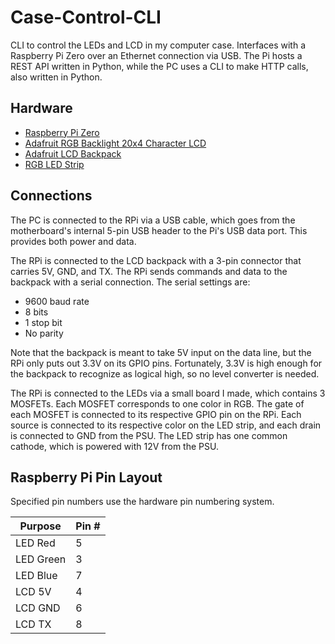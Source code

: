 # Case-Control-CLI
CLI to control the LEDs and LCD in my computer case. Interfaces with a Raspberry Pi Zero over an
Ethernet connection via USB. The Pi hosts a REST API written in Python, while the PC uses a CLI
to make HTTP calls, also written in Python.

## Hardware
* [Raspberry Pi Zero](https://www.raspberrypi.org/products/pi-zero/)
* [Adafruit RGB Backlight 20x4 Character LCD](https://www.adafruit.com/product/498)
* [Adafruit LCD Backpack](https://www.adafruit.com/product/781)
* [RGB LED Strip](https://www.adafruit.com/product/346)

## Connections
The PC is connected to the RPi via a USB cable, which goes from the motherboard's internal
5-pin USB header to the Pi's USB data port. This provides both power and data.

The RPi is connected to the LCD backpack with a 3-pin connector that carries 5V, GND, and TX.
The RPi sends commands and data to the backpack with a serial connection. The serial settings are:
* 9600 baud rate
* 8 bits
* 1 stop bit
* No parity

Note that the backpack is meant to take 5V input on the data line, but the RPi only puts out 3.3V
on its GPIO pins. Fortunately, 3.3V is high enough for the backpack to recognize as logical high,
so no level converter is needed.

The RPi is connected to the LEDs via a small board I made, which contains 3 MOSFETs. Each MOSFET
corresponds to one color in RGB. The gate of each MOSFET is connected to its respective GPIO pin
on the RPi. Each source is connected to its respective color on the LED strip, and each drain is
connected to GND from the PSU. The LED strip has one common cathode, which is powered with 12V from
the PSU.


## Raspberry Pi Pin Layout
Specified pin numbers use the hardware pin numbering system.

Purpose|Pin #
---|---
LED Red|5
LED Green|3
LED Blue|7
LCD 5V|4
LCD GND|6
LCD TX|8
